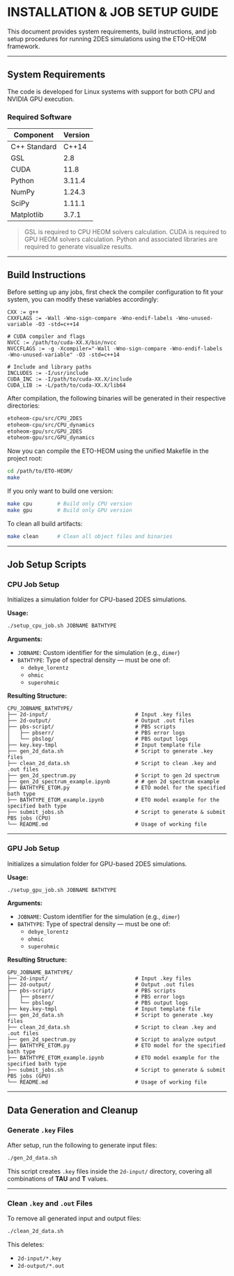 # INSTALLATION & JOB SETUP GUIDE

This document provides system requirements, build instructions, and job setup procedures for running 2DES simulations using the ETO-HEOM framework.

---

## System Requirements

The code is developed for Linux systems with support for both CPU and NVIDIA GPU execution.

### Required Software

| Component      | Version    |
|----------------|------------|
| C++ Standard   | C++14      |
| GSL            | 2.8        |
| CUDA           | 11.8       |
| Python         | 3.11.4     |
| NumPy          | 1.24.3     |
| SciPy          | 1.11.1     |
| Matplotlib     | 3.7.1      |


> GSL is required to CPU HEOM solvers calculation.
> CUDA is required to GPU HEOM solvers calculation.
> Python and associated libraries are required to generate visualize results.

---

## Build Instructions

Before setting up any jobs, first check the compiler configuration to fit your system,
you can modify these variables accordingly:
```make
CXX := g++
CXXFLAGS := -Wall -Wno-sign-compare -Wno-endif-labels -Wno-unused-variable -O3 -std=c++14

# CUDA compiler and flags
NVCC := /path/to/cuda-XX.X/bin/nvcc
NVCCFLAGS := -g -Xcompiler="-Wall -Wno-sign-compare -Wno-endif-labels -Wno-unused-variable" -O3 -std=c++14

# Include and library paths
INCLUDES := -I/usr/include
CUDA_INC := -I/path/to/cuda-XX.X/include
CUDA_LIB := -L/path/to/cuda-XX.X/lib64
```

After compilation, the following binaries will be generated in their respective directories:
```bash
etoheom-cpu/src/CPU_2DES
etoheom-cpu/src/CPU_dynamics
etoheom-gpu/src/GPU_2DES
etoheom-gpu/src/GPU_dynamics
```

Now you can compile the ETO-HEOM using the unified Makefile in the project root:
```bash
cd /path/to/ETO-HEOM/
make
```

If you only want to build one version:
```bash
make cpu        # Build only CPU version
make gpu        # Build only GPU version
```

To clean all build artifacts:
```bash
make clean      # Clean all object files and binaries
```
---

## Job Setup Scripts

### CPU Job Setup

Initializes a simulation folder for CPU-based 2DES simulations.

**Usage:**
```bash
./setup_cpu_job.sh JOBNAME BATHTYPE
```

**Arguments:**
- `JOBNAME`: Custom identifier for the simulation (e.g., `dimer`)
- `BATHTYPE`: Type of spectral density — must be one of:
  - `debye_lorentz`
  - `ohmic`
  - `superohmic`

**Resulting Structure:**
```
CPU_JOBNAME_BATHTYPE/
├── 2d-input/                            # Input .key files
├── 2d-output/                           # Output .out files
├── pbs-script/                          # PBS scripts
│   ├── pbserr/                          # PBS error logs
│   └── pbslog/                          # PBS output logs
├── key.key-tmpl                         # Input template file
├── gen_2d_data.sh                       # Script to generate .key files
├── clean_2d_data.sh                     # Script to clean .key and .out files
├── gen_2d_spectrum.py                   # Script to gen 2d spectrum
├── gen_2d_spectrum_example.ipynb        # # gen 2d spectrum example
├── BATHTYPE_ETOM.py                     # ETO model for the specified bath type
├── BATHTYPE_ETOM_example.ipynb          # ETO model example for the specified bath type
├── submit_jobs.sh                       # Script to generate & submit PBS jobs (CPU)
└── README.md                            # Usage of working file

```

---

### GPU Job Setup

Initializes a simulation folder for GPU-based 2DES simulations.

**Usage:**
```bash
./setup_gpu_job.sh JOBNAME BATHTYPE
```

**Arguments:**
- `JOBNAME`: Custom identifier for the simulation (e.g., `dimer`)
- `BATHTYPE`: Type of spectral density — must be one of:
  - `debye_lorentz`
  - `ohmic`
  - `superohmic`

**Resulting Structure:**
```
GPU_JOBNAME_BATHTYPE/
├── 2d-input/                            # Input .key files
├── 2d-output/                           # Output .out files
├── pbs-script/                          # PBS scripts
│   ├── pbserr/                          # PBS error logs
│   └── pbslog/                          # PBS output logs
├── key.key-tmpl                         # Input template file
├── gen_2d_data.sh                       # Script to generate .key files
├── clean_2d_data.sh                     # Script to clean .key and .out files
├── gen_2d_spectrum.py                   # Script to analyze output
├── BATHTYPE_ETOM.py                     # ETO model for the specified bath type
├── BATHTYPE_ETOM_example.ipynb          # ETO model example for the specified bath type
├── submit_jobs.sh                       # Script to generate & submit PBS jobs (GPU)
└── README.md                            # Usage of working file
```

---

## Data Generation and Cleanup

### Generate `.key` Files

After setup, run the following to generate input files:
```bash
./gen_2d_data.sh
```

This script creates `.key` files inside the `2d-input/` directory, covering all combinations of **TAU** and **T** values.

---

### Clean `.key` and `.out` Files

To remove all generated input and output files:
```bash
./clean_2d_data.sh
```

This deletes:

- `2d-input/*.key`
- `2d-output/*.out` 
